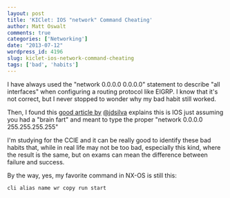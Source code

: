 ```yaml
---
layout: post
title: 'KIClet: IOS "network" Command Cheating'
author: Matt Oswalt
comments: true
categories: ['Networking']
date: "2013-07-12"
wordpress_id: 4196
slug: kiclet-ios-network-command-cheating
tags: ['bad', 'habits']
---
```



I have always used the "network 0.0.0.0 0.0.0.0" statement to describe "all interfaces" when configuring a routing protocol like EIGRP. I know that it's not correct, but I never stopped to wonder why my bad habit still worked.

Then, I found this [good article by](http://blog.brokennetwork.ca/2011/02/how-ios-cheats-when-using-network.html) [@jdsilva](https://twitter.com/jdsilva) explains this is IOS just assuming you had a "brain fart" and meant to type the proper "network 0.0.0.0 255.255.255.255"

I'm studying for the CCIE and it can be really good to identify these bad habits that, while in real life may not be too bad, especially this kind, where the result is the same, but on exams can mean the difference between failure and success.

By the way, yes, my favorite command in NX-OS is still this:

    cli alias name wr copy run start
